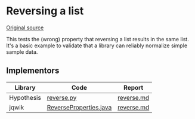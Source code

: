 # Reversing a list

[Original source](https://github.com/mc-imperial/hypothesis-ecoop-2020-artifact/tree/master/smartcheck-benchmarks/evaluations/reverse)

This tests the (wrong) property that reversing a list results in the same list.
It's a basic example to validate that a library can reliably normalize simple sample data.

## Implementors

|Library   |Code|Report|
|----------|----|------|
|Hypothesis|[reverse.py](/pbt-libraries/hypothesis/challenges/reverse.py)|[reverse.md](/pbt-libraries/hypothesis/challenges/reverse.md)
|jqwik     |[ReverseProperties.java](/pbt-libraries/jqwik/src/test/java/challenges/reverse/ReverseProperties.java)|[reverse.md](/pbt-libraries/hypothesis/reports/reverse.md)
